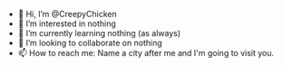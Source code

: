 - 👋 Hi, I’m @CreepyChicken
- 👀 I’m interested in nothing
- 🌱 I’m currently learning nothing (as always)
- 💞️ I’m looking to collaborate on nothing
- 📫 How to reach me: Name a city after me and I'm going to visit you.

<!---
CreepyChicken/CreepyChicken is a ✨ special ✨ repository because its `README.md` (this file) appears on your GitHub profile.
You can click the Preview link to take a look at your changes. (ok but I don't care)
--->
